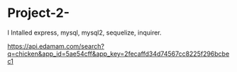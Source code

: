 # Project-2-
I Intalled express, mysql, mysql2, sequelize, inquirer.

https://api.edamam.com/search?q=chicken&app_id=5ae54cff&app_key=2fecaffd34d74567cc8225f296bcbec1

<!-- Dupe: Profile -->
<!-- Mesi: Database and creating list in table column -->
<!-- Ricardo/Me: html and css  -->